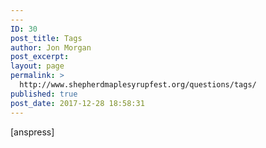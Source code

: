 ```yaml
---
---
ID: 30
post_title: Tags
author: Jon Morgan
post_excerpt:
layout: page
permalink: >
  http://www.shepherdmaplesyrupfest.org/questions/tags/
published: true
post_date: 2017-12-28 18:58:31
---
```

[anspress]